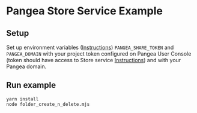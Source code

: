 # Pangea Store Service Example

## Setup

Set up environment variables ([Instructions](https://pangea.cloud/docs/getting-started/integrate/#set-environment-variables)) `PANGEA_SHARE_TOKEN` and `PANGEA_DOMAIN` with your project token configured on Pangea User Console (token should have access to Store service [Instructions](https://pangea.cloud/docs/getting-started/configure-services/#configure-a-pangea-service)) and with your Pangea domain.

## Run example

```
yarn install
node folder_create_n_delete.mjs
```
